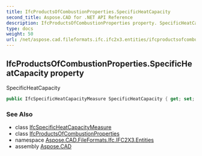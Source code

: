```yaml
---
title: IfcProductsOfCombustionProperties.SpecificHeatCapacity
second_title: Aspose.CAD for .NET API Reference
description: IfcProductsOfCombustionProperties property. SpecificHeatCapacity
type: docs
weight: 50
url: /net/aspose.cad.fileformats.ifc.ifc2x3.entities/ifcproductsofcombustionproperties/specificheatcapacity/
---
```

## IfcProductsOfCombustionProperties.SpecificHeatCapacity property

SpecificHeatCapacity

```csharp
public IfcSpecificHeatCapacityMeasure SpecificHeatCapacity { get; set; }
```

### See Also

* class [IfcSpecificHeatCapacityMeasure](../../../aspose.cad.fileformats.ifc.ifc2x3.types/ifcspecificheatcapacitymeasure/)
* class [IfcProductsOfCombustionProperties](../)
* namespace [Aspose.CAD.FileFormats.Ifc.IFC2X3.Entities](../../ifcproductsofcombustionproperties/)
* assembly [Aspose.CAD](../../../)


